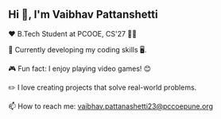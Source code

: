 ## Hi 👋, I'm Vaibhav Pattanshetti

<!--
**VaibhavPattanshetti/VaibhavPattanshetti** is a ✨ _special_ ✨ repository because its `README.md` (this file) appears on your GitHub profile.

Here are some ideas to get you started:

❤️ B.Tech Student at PCOOE, CS'27 📖📙

🌱 Currently developing my coding skills 🖥️.

🎮 Fun fact: I enjoy playing video games! 😊

✏️ I love creating projects that solve real-world problems.

📫 How to reach me: vaibhav.pattanashetti23@pccoepune.org
-->

❤️ B.Tech Student at PCOOE, CS'27 📖📙

🌱 Currently developing my coding skills 🖥️.

🎮 Fun fact: I enjoy playing video games! 😊

✏️ I love creating projects that solve real-world problems.

📫 How to reach me: vaibhav.pattanashetti23@pccoepune.org
